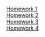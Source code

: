 [Homework 1]( https://hrytsivv.github.io/Genius/beauty.html ) <br>
[Homework 2]( ) <br>
[Homework 3]( ) <br>
[Homework 4]( ) <br>
